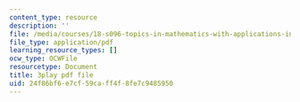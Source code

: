 ```yaml
---
content_type: resource
description: ''
file: /media/courses/18-s096-topics-in-mathematics-with-applications-in-finance-fall-2013/24f86bf6e7cf59caff4f8fe7c9485950_ro07evEWbCE.pdf
file_type: application/pdf
learning_resource_types: []
ocw_type: OCWFile
resourcetype: Document
title: 3play pdf file
uid: 24f86bf6-e7cf-59ca-ff4f-8fe7c9485950
---
```


